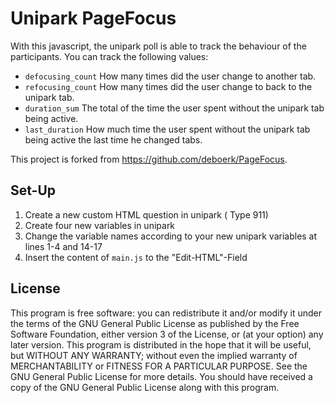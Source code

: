 # Unipark PageFocus
With this javascript, the unipark poll is able to track the behaviour of the participants. 
You can track the following values:

 - `defocusing_count` How many times did the user change to another tab.
 - `refocusing_count` How many times did the user change to back to the unipark tab.
 - `duration_sum` The total of the time the user spent without the unipark tab being active.
 - `last_duration` How much time the user spent without the unipark tab being active the last time he changed tabs.

This project is forked from https://github.com/deboerk/PageFocus. 

## Set-Up

 1. Create a new custom HTML question in unipark ( Type 911)
 2. Create four new variables in unipark
 3. Change the variable names according to your new unipark variables at lines 1-4 and 14-17
 4. Insert the content of `main.js` to the "Edit-HTML"-Field

## License

This program is free software: you can redistribute it and/or modify it under the terms of the GNU General Public License as published by the Free Software Foundation, either version 3 of the License, or (at your option) any later version. This program is distributed in the hope that it will be useful, but WITHOUT ANY WARRANTY; without even the implied warranty of MERCHANTABILITY or FITNESS FOR A PARTICULAR PURPOSE. See the GNU General Public License for more details. You should have received a copy of the GNU General Public License along with this program.
